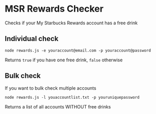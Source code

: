 # MSR Rewards Checker

Checks if your My Starbucks Rewards account has a free drink

## Individual check

```
node rewards.js -e youraccount@email.com -p youraccount@password
```

Returns ```true``` if you have one free drink, ```false``` otherwise


## Bulk check

If you want to bulk check multiple accounts

```
node rewards.js -l youaccountlist.txt -p youruniquepassword
```

Returns a list of all accounts WITHOUT free drinks
